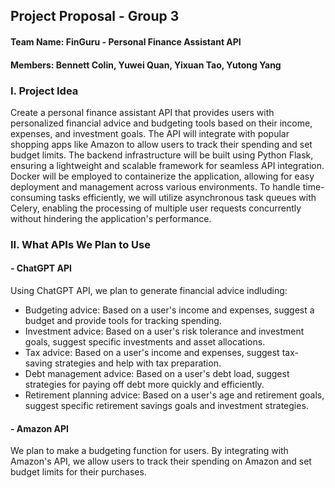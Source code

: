 ## Project Proposal - Group 3
#### Team Name: FinGuru - Personal Finance Assistant API
#### Members: Bennett Colin, Yuwei Quan, Yixuan Tao, Yutong Yang


### I. Project Idea
Create a personal finance assistant API that provides users with personalized financial advice and budgeting tools based on their income, expenses, and investment goals. The API will integrate with popular shopping apps like Amazon to allow users to track their spending and set budget limits. 
The backend infrastructure will be built using Python Flask, ensuring a lightweight and scalable framework for seamless API integration. Docker will be employed to containerize the application, allowing for easy deployment and management across various environments. To handle time-consuming tasks efficiently, we will utilize asynchronous task queues with Celery, enabling the processing of multiple user requests concurrently without hindering the application's performance. 


### II. What APIs We Plan to Use
#### - ChatGPT API
Using ChatGPT API, we plan to generate financial advice indluding:
- Budgeting advice: Based on a user's income and expenses, suggest a budget and provide tools for tracking spending.
- Investment advice: Based on a user's risk tolerance and investment goals, suggest specific investments and asset allocations.
- Tax advice: Based on a user's income and expenses, suggest tax-saving strategies and help with tax preparation.
- Debt management advice: Based on a user's debt load, suggest strategies for paying off debt more quickly and efficiently.
- Retirement planning advice: Based on a user's age and retirement goals, suggest specific retirement savings goals and investment strategies.

#### - Amazon API
We plan to make a budgeting function for users. By integrating with Amazon's API, we allow users to track their spending on Amazon and set budget limits for their purchases.

